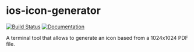 ios-icon-generator
============

[![Build Status](https://app.bitrise.io/app/b23ec2cde834230f/status.svg?token=IBOm9v8claU8aEpmnLMWig)](https://app.bitrise.io/app/b23ec2cde834230f)
[![Documentation](https://img.shields.io/badge/docs-available-success.svg)](https://fueled.github.io/ios-icon-generator/)

A terminal tool that allows to generate an icon based from a 1024x1024 PDF file.
